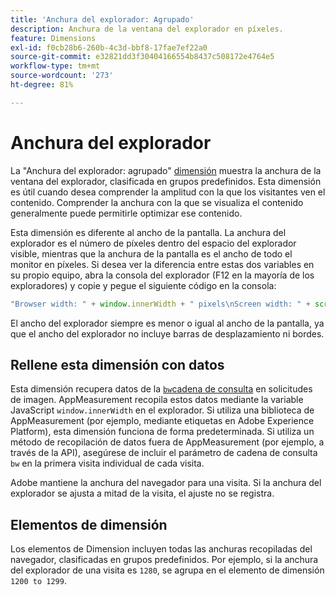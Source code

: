 ```yaml
---
title: 'Anchura del explorador: Agrupado'
description: Anchura de la ventana del explorador en píxeles.
feature: Dimensions
exl-id: f0cb28b6-260b-4c3d-bbf8-17fae7ef22a0
source-git-commit: e32821dd3f30404166554b8437c508172e4764e5
workflow-type: tm+mt
source-wordcount: '273'
ht-degree: 81%

---
```


# Anchura del explorador

La &quot;Anchura del explorador: agrupado&quot; [dimensión](overview.md) muestra la anchura de la ventana del explorador, clasificada en grupos predefinidos. Esta dimensión es útil cuando desea comprender la amplitud con la que los visitantes ven el contenido. Comprender la anchura con la que se visualiza el contenido generalmente puede permitirle optimizar ese contenido.

Esta dimensión es diferente al ancho de la pantalla. La anchura del explorador es el número de píxeles dentro del espacio del explorador visible, mientras que la anchura de la pantalla es el ancho de todo el monitor en píxeles. Si desea ver la diferencia entre estas dos variables en su propio equipo, abra la consola del explorador (F12 en la mayoría de los exploradores) y copie y pegue el siguiente código en la consola:

```javascript
"Browser width: " + window.innerWidth + " pixels\nScreen width: " + screen.width + " pixels";
```

El ancho del explorador siempre es menor o igual al ancho de la pantalla, ya que el ancho del explorador no incluye barras de desplazamiento ni bordes.

## Rellene esta dimensión con datos

Esta dimensión recupera datos de la [`bw`cadena de consulta](/help/implement/validate/query-parameters.md) en solicitudes de imagen. AppMeasurement recopila estos datos mediante la variable JavaScript `window.innerWidth` en el explorador. Si utiliza una biblioteca de AppMeasurement (por ejemplo, mediante etiquetas en Adobe Experience Platform), esta dimensión funciona de forma predeterminada. Si utiliza un método de recopilación de datos fuera de AppMeasurement (por ejemplo, a través de la API), asegúrese de incluir el parámetro de cadena de consulta `bw` en la primera visita individual de cada visita.

Adobe mantiene la anchura del navegador para una visita. Si la anchura del explorador se ajusta a mitad de la visita, el ajuste no se registra.

## Elementos de dimensión

Los elementos de Dimension incluyen todas las anchuras recopiladas del navegador, clasificadas en grupos predefinidos. Por ejemplo, si la anchura del explorador de una visita es `1280`, se agrupa en el elemento de dimensión `1200 to 1299`.
